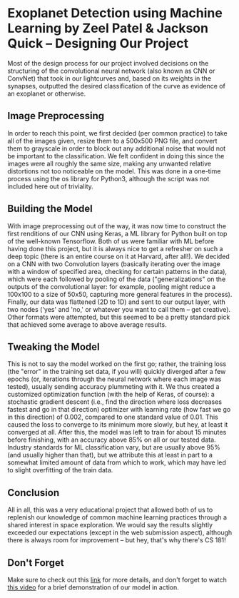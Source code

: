 # Exoplanet Detection using Machine Learning by Zeel Patel & Jackson Quick – Designing Our Project

Most of the design process for our project involved decisions on the structuring of the convolutional neural network
(also known as CNN or ConvNet) that took in our lightcurves and, based on its weights in the synapses,
outputted the desired classification of the curve as evidence of an exoplanet or otherwise.

## Image Preprocessing
In order to reach this point, we first decided (per common practice) to take all of the images given, resize them to a 500x500 PNG file,
and convert them to grayscale in order to block out any additional noise that would not be important to the classification. We felt
confident in doing this since the images were all roughly the same size, making any unwanted relative distortions not too noticeable
on the model. This was done in a one-time process using the os library for Python3, although the script was not included here out of
triviality.

## Building the Model
With image preprocessing out of the way, it was now time to construct the first renditions of our CNN using Keras, a ML library for Python
built on top of the well-known Tensorflow. Both of us were familiar with ML before having done this project, but it is always nice to get
a refresher on such a deep topic (there is an entire course on it at Harvard, after all!). We decided on a CNN with two Convolution layers
(basically iterating over the image with a window of specified area, checking for certain patterns in the data), which were each followed
by pooling of the data ("generalizations" on the outputs of the convolutional layer: for example, pooling might reduce a 100x100 to a size
of 50x50, capturing more general features in the process). Finally, our data was flattened (2D to 1D) and sent to our output
layer, with two nodes ('yes' and 'no,' or whatever you want to call them – get creative). Other formats were attempted, but this seemed to be a pretty
standard pick that achieved some average to above average results.

## Tweaking the Model
This is not to say the model worked on the first go; rather, the training loss (the "error" in the training set data, if you will)
quickly diverged after a few epochs (or, iterations through the neural network where each image was tested), usually sending accuracy plummeting
with it. We thus created a customized optimization function (with the help of Keras, of course): a stochastic gradient descent (i.e.,
find the direction where loss decreases fastest and go in that direction) optimizer with learning rate (how fast we go in this direction)
of 0.002, compared to one standard value of 0.01. This caused the loss to converge to its minimum more slowly, but hey, at least it converged
at all. After this, the model was left to train for about 15 minutes before finishing, with an accuracy above 85% on all or our tested
data. Industry standards for ML classification vary, but are usually above 95% (and usually higher than that), but we attribute this
at least in part to a somewhat limited amount of data from which to work, which may have led to slight overfitting of the train data.

## Conclusion
All in all, this was a very educational project that allowed both of us to replenish our knowledge of common machine learning practices through
a shared interest in space exploration. We would say the results slightly exceeded our expectations (except in the web submission aspect),
although there is always room for improvement – but hey, that's why there's CS 181!

## Don't Forget
Make sure to check out this [link](https://www.exoplanets50.com/) for more details, and don't forget to
watch [this video](https://www.youtube.com/watch?v=6QvRw4B7ZWA) for a brief demonstration of our model in action.
